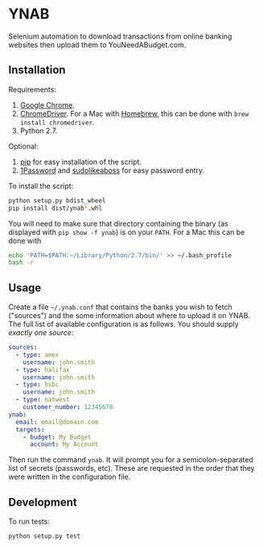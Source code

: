 YNAB
====

Selenium automation to download transactions from online banking websites
then upload them to YouNeedABudget.com.

Installation
------------

Requirements:

1. [Google Chrome](https://www.google.com/chrome).
1. [ChromeDriver](https://sites.google.com/a/chromium.org/chromedriver/). For a Mac with [Homebrew](https://brew.sh), this can be done with `brew install chromedriver`. 
1. Python 2.7.

Optional:

1. [pip](https://pip.pypa.io) for easy installation of the script.
1. [1Password](https://1password.com/) and [sudolikeaboss](https://github.com/ravenac95/sudolikeaboss) for easy password entry.

To install the script:

```bash
python setup.py bdist_wheel
pip install dist/ynab*.whl
```

You will need to make sure that directory containing the binary (as displayed with `pip show -f ynab`) is on your `PATH`. For a Mac this can be done with

```bash
echo 'PATH=$PATH:~/Library/Python/2.7/bin/' >> ~/.bash_profile
hash -r
```

Usage
-----

Create a file `~/.ynab.conf` that contains the banks you wish to fetch ("sources") and the some information about where to upload it on YNAB. The full list of available configuration is as follows. You should supply *exactly one source*:

```yml
sources:
  - type: amex
    username: john.smith
  - type: halifax
    username: john.smith
  - type: hsbc
    username: john.smith
  - type: natwest
    customer_number: 12345678
ynab:
  email: email@domain.com
  targets:
    - budget: My Budget
      account: My Account
```

Then run the command `ynab`. It will prompt you for a semicolon-separated list of secrets (passwords, etc).
These are requested in the order that they were written in the configuration file.

Development
-----------

To run tests:

```bash
python setup.py test
```
